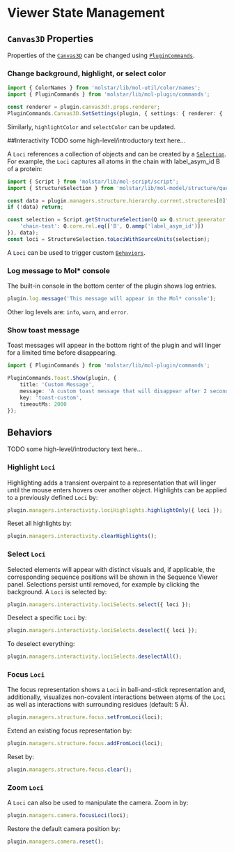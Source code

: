 # Viewer State Management

## ``Canvas3D`` Properties
Properties of the [``Canvas3D``](https://github.com/molstar/molstar/blob/master/src/mol-canvas3d/canvas3d.ts) can be 
changed using [``PluginCommands``](https://github.com/molstar/molstar/blob/master/src/mol-plugin/commands.ts).  


### Change background, highlight, or select color
```ts
import { ColorNames } from 'molstar/lib/mol-util/color/names';
import { PluginCommands } from 'molstar/lib/mol-plugin/commands';

const renderer = plugin.canvas3d!.props.renderer;
PluginCommands.Canvas3D.SetSettings(plugin, { settings: { renderer: { ...renderer, backgroundColor: ColorNames.red /* or: 0xff0000 as Color */ } } });
```
Similarly, `highlightColor` and `selectColor` can be updated.


##Interactivity
TODO some high-level/introductory text here...


A ``Loci`` references a collection of objects and can be created by a [``Selection``](selections.md). For example, the
``Loci`` captures all atoms in the chain with label_asym_id B of a protein:
```ts
import { Script } from 'molstar/lib/mol-script/script';
import { StructureSelection } from 'molstar/lib/mol-model/structure/query';

const data = plugin.managers.structure.hierarchy.current.structures[0]?.cell.obj?.data;
if (!data) return;

const selection = Script.getStructureSelection(Q => Q.struct.generator.atomGroups({
    'chain-test': Q.core.rel.eq(['B', Q.ammp('label_asym_id')])
}), data);
const loci = StructureSelection.toLociWithSourceUnits(selection);
```
A ``Loci`` can be used to trigger custom [``Behaviors``](#behaviors).


### Log message to Mol* console
The built-in console in the bottom center of the plugin shows log entries.
```ts
plugin.log.message('This message will appear in the Mol* console');
```
Other log levels are: `info`, `warn`, and `error`.


### Show toast message
Toast messages will appear in the bottom right of the plugin and will linger for a limited time before disappearing.
```ts
import { PluginCommands } from 'molstar/lib/mol-plugin/commands';

PluginCommands.Toast.Show(plugin, {
    title: 'Custom Message',
    message: 'A custom toast message that will disappear after 2 seconds.',
    key: 'toast-custom',
    timeoutMs: 2000
});
```

## Behaviors
TODO some high-level/introductory text here...


### Highlight ``Loci``
Highlighting adds a transient overpaint to a representation that will linger until the mouse enters hovers over another 
object. Highlights can be applied to a previously defined ``Loci`` by:
```ts
plugin.managers.interactivity.lociHighlights.highlightOnly({ loci });
```
Reset all highlights by:
```ts
plugin.managers.interactivity.clearHighlights();
```


### Select ``Loci``
Selected elements will appear with distinct visuals and, if applicable, the corresponding sequence positions will be 
shown in the Sequence Viewer panel. Selections persist until removed, for example by clicking the background. A ``Loci``
is selected by:
```ts
plugin.managers.interactivity.lociSelects.select({ loci });
```
Deselect a specific ``Loci`` by:
```ts
plugin.managers.interactivity.lociSelects.deselect({ loci });
```
To deselect everything:
```ts
plugin.managers.interactivity.lociSelects.deselectAll();
```


### Focus ``Loci``
The focus representation shows a ``Loci`` in ball-and-stick representation and, additionally, visualizes non-covalent
interactions between atoms of the ``Loci`` as well as interactions with surrounding residues (default: 5 Å).
```ts
plugin.managers.structure.focus.setFromLoci(loci);
```
Extend an existing focus representation by:
```ts
plugin.managers.structure.focus.addFromLoci(loci);
```
Reset by:
```ts
plugin.managers.structure.focus.clear();
```


### Zoom ``Loci``
A ``Loci`` can also be used to manipulate the camera. Zoom in by:
```ts
plugin.managers.camera.focusLoci(loci);
```
Restore the default camera position by:
```ts
plugin.managers.camera.reset();
```